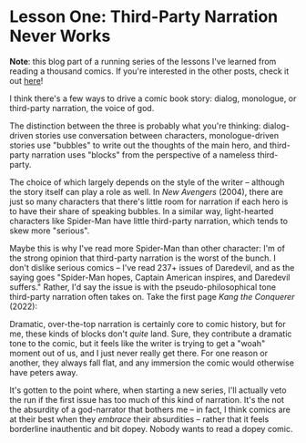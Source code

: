 # Lesson One: Third-Party Narration Never Works

<div data-daisy="alert-info">

**Note**: this blog part of a running series of the lessons I've learned from reading a thousand comics. If you're interested in the other posts, check it out [here](https://elanmed.dev/posts/lessons-from-reading-a-thousand-comics)!

</div>

I think there's a few ways to drive a comic book story: dialog, monologue, or third-party narration, the voice of god.

The distinction between the three is probably what you're thinking: dialog-driven stories use conversation between characters, monologue-driven stories use "bubbles" to write out the thoughts of the main hero, and third-party narration uses "blocks" from the perspective of a nameless third-party.

The choice of which largely depends on the style of the writer – although the story itself can play a role as well. In _New Avengers_ (2004), there are just so many characters that there's little room for narration if each hero is to have their share of speaking bubbles. In a similar way, light-hearted characters like Spider-Man have little third-party narration, which tends to skew more "serious".

Maybe this is why I've read more Spider-Man than other character: I'm of the strong opinion that third-party narration is the worst of the bunch. I don't dislike serious comics – I've read 237+ issues of Daredevil, and as the saying goes "Spider-Man hopes, Captain American inspires, and Daredevil suffers." Rather, I'd say the issue is with the pseudo-philosophical tone third-party narration often takes on. Take the first page _Kang the Conquerer_ (2022):

<!-- TODO: handle image sourcing  -->
<!-- <img src="./kang.jpeg" style="width: 75%"> -->

Dramatic, over-the-top narration is certainly core to comic history, but for me, these kinds of blocks don't _quite_ land. Sure, they contribute a dramatic tone to the comic, but it feels like the writer is trying to get a "woah" moment out of us, and I just never really get there. For one reason or another, they always fall flat, and any immersion the comic would otherwise have peters away.

It's gotten to the point where, when starting a new series, I'll actually veto the run if the first issue has too much of this kind of narration. It's the not the absurdity of a god-narrator that bothers me – in fact, I think comics are at their best when they _embrace_ their absurdities – rather that it feels borderline inauthentic and bit dopey. Nobody wants to read a dopey comic.
